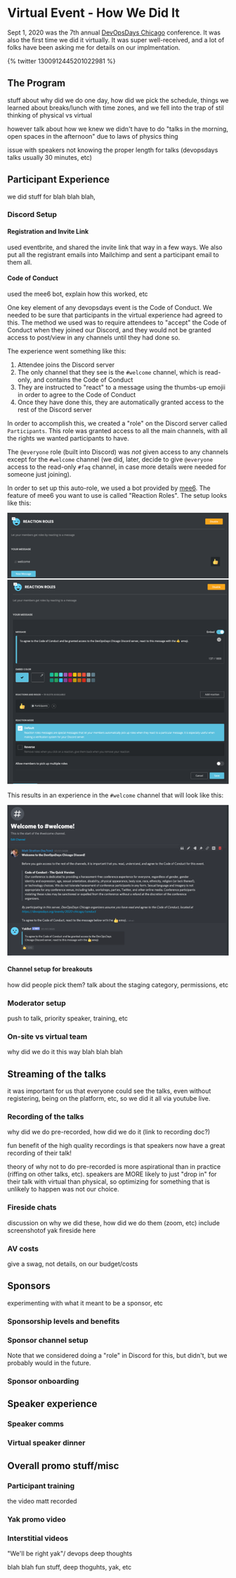 # Virtual Event - How We Did It

Sept 1, 2020 was the 7th annual [DevOpsDays Chicago](https://devopsdays.org/chicago) conference. It was also the first time we did it virtually. It was super well-received, and a lot of folks have been asking me for details on our implmentation.

{% twitter 1300912445201022981 %}

## The Program
stuff about why did we do one day, how did we pick the schedule, things we learned about breaks/lunch with time zones, and we fell into the trap of stil thinking of physical vs virtual

however talk about how we knew we didn't have to do "talks in the morning, open spaces in the afternoon" due to laws of physics thing

issue with speakers not knowing the proper length for talks (devopsdays talks usually 30 minutes, etc)

## Participant Experience

we did stuff for blah blah blah, 

### Discord Setup

#### Registration and Invite Link
used eventbrite, and shared the invite link that way in a few ways. We also put all the registrant emails into Mailchimp and sent a participant email to them all.

#### Code of Conduct 
used the mee6 bot, explain how this worked, etc

One key element of any devopsdays event is the Code of Conduct. We needed to be sure that participants in the virtual experience had agreed to this. The method we used was to require attendees to "accept" the Code of Conduct when they joined our Discord, and they would not be granted access to post/view in any channels until they had done so.

The experience went something like this:

1. Attendee joins the Discord server
2. The only channel that they see is the `#welcome` channel, which is read-only, and contains the Code of Conduct
3. They are instructed to "react" to a message using the thumbs-up emojii in order to agree to the Code of Conduct
4. Once they have done this, they are automatically granted access to the rest of the Discord server

In order to accomplish this, we created a "role" on the Discord server called `Participants`. This role was granted access to all the main channels, with all the rights we wanted participants to have.

The `@everyone` role (built into Discord) was *not* given access to any channels except for the `#welcome` channel (we did, later, decide to give `@everyone` access to the read-only `#faq` channel, in case more details were needed for someone just joining). 

In order to set up this auto-role, we used a bot provided by [mee6](https://mee6.xyz/). The feature of mee6 you want to use is called "Reaction Roles". The setup looks like this:

![](mee61.png)
![](mee62.png)

This results in an experience in the `#welcome` channel that will look like this:

![](welcome.png)

#### Channel setup for breakouts
how did people pick them? talk about the staging category, permissions, etc

### Moderator setup
push to talk, priority speaker, training, etc

### On-site vs virtual team
why did we do it this way blah blah blah


## Streaming of the talks
it was important for us that everyone could see the talks, even without registering, being on the platform, etc, so we did it all via youtube live. 

### Recording of the talks
why did we do pre-recorded, how did we do it (link to recording doc?)

fun benefit of the high quality recordings is that speakers now have a great recording of their talk!

theory of why not to do pre-recorded is more aspirational than in practice (riffing on other talks, etc). speakers are MORE likely to just "drop in" for their talk with virtual than physical, so optimizing for something that is unlikely to happen was not our choice.

### Fireside chats
discussion on why we did these, how did we do them (zoom, etc)
include screenshotof yak fireside here

### AV costs
give a swag, not details, on our budget/costs

## Sponsors
experimenting with what it meant to be a sponsor, etc

### Sponsorship levels and benefits

### Sponsor channel setup
Note that we considered doing a "role" in Discord for this, but didn't, but we probably would in the future. 

### Sponsor onboarding

## Speaker experience

### Speaker comms

### Virtual speaker dinner

## Overall promo stuff/misc

### Participant training
the video matt recorded

### Yak promo video

### Interstitial videos
"We'll be right yak"/ devops deep thoughts

blah blah fun stuff, deep thoguhts, yak, etc



